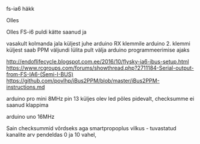 fs-ia6 häkk

Olles 


Olles FS-i6 puldi kätte saanud ja


vasakult kolmanda jala küljest juhe arduino RX klemmile
arduino 2. klemmi küljest saab PPM väljundi
lülita pult välja arduino programmeerimise ajaks

http://endoflifecycle.blogspot.com.ee/2016/10/flysky-ia6-ibus-setup.html
https://www.rcgroups.com/forums/showthread.php?2711184-Serial-output-from-FS-IA6-(Semi-I-BUS)
https://github.com/povlhp/iBus2PPM/blob/master/iBus2PPM-instructions.md


arduino pro mini 8MHz
pin 13 küljes olev led põles pidevalt, checksumme ei saanud klappima

arduino uno 16MHz

Sain checksummid võrdseks aga smartpropoplus vilkus - tuvastatud kanalite arv pendeldas 0 ja 10 vahel, 
